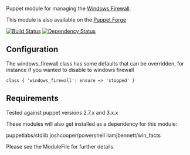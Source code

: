 Puppet module for managing the [Windows Firewall]().

This module is also available on the [Puppet Forge](https://forge.puppetlabs.com/liamjbennett/windows_firewall)

[![Build
Status](https://secure.travis-ci.org/liamjbennett/puppet-windows_firewall.png)](http://travis-ci.org/liamjbennett/puppet-windows_firewall)
[![Dependency
Status](https://gemnasium.com/liamjbennett/puppet-windows_firewall.png)](http://gemnasium.com/liamjbennett/puppet-windows_firewall)

## Configuration ##
The windows_firewall class has some defaults that can be overridden, for instance if you wanted to disable to windows firewall

	class { 'windows_firewall': ensure => 'stopped' }

## Requirements ##

Tested against puppet versions 2.7.x and 3.x.x

These modules will also get installed as a dependency for this module:

puppetlabs/stdlib
joshcooper/powershell
liamjbennett/win_facts

Please see the ModuleFile for further details.

